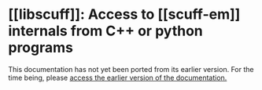 # [[libscuff]]: Access to [[scuff-em]] internals from C++ or python programs


This documentation has not yet been ported from its earlier 
version. For the time being, please
[access the earlier version of the documentation.][EarlierVersion]

[EarlierVersion]: http://homerreid.com/scuff-em/libscuff/index.shtml
